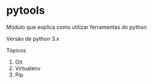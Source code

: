 # pytools
Módulo que explica como utilizar ferramentas do python

Versão de python 3.x

Tópicos

1. Git
2. Virtualenv
3. Pip

